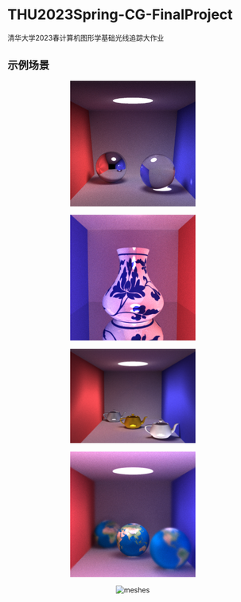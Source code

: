 # THU2023Spring-CG-FinalProject
清华大学2023春计算机图形学基础光线追踪大作业
## 示例场景

<p align="center">
  <img src="img/cornell.png" alt="cornell box" width="50%" height="50%">
  <!-- <figcaption>康奈尔盒</figcaption> -->
</p>

<p align="center">
  <img src="img/curve.png" alt="curve" width="50%" height="50%">
  <!-- <figcaption>曲线曲面</figcaption> -->
</p>

<p align="center">
  <img src="img/teapot.png" alt="teapot" width="50%" height="50%">
  <!-- <figcaption>不同材质茶壶</figcaption> -->
</p>

<p align="center">
  <img src="img/depth.png" alt="depth" width="50%" height="50%">
  <!-- <figcaption>带景深的地球</figcaption> -->
</p>

<p align="center">
  <img src="img/meshes.png" alt="meshes" width="50%" height="50%">
  <!-- <figcaption>复杂网格</figcaption> -->
</p>
